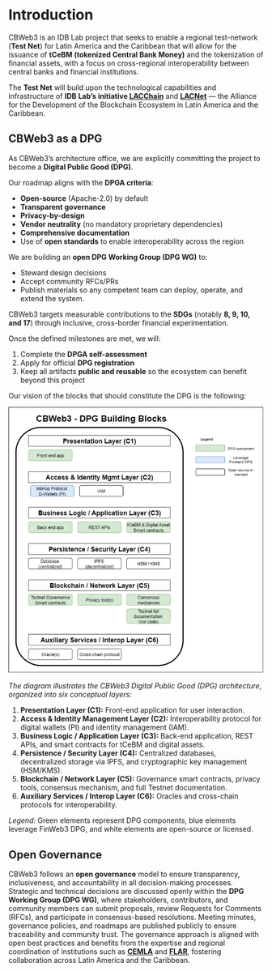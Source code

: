 # Introduction

CBWeb3 is an IDB Lab project that seeks to enable a regional test-network (**Test Net**) for Latin America and the Caribbean that will allow for the issuance of **tCeBM (tokenized Central Bank Money)** and the tokenization of financial assets, with a focus on cross-regional interoperability between central banks and financial institutions. 

The **Test Net** will build upon the technological capabilities and infrastructure of **IDB Lab’s initiative [LACChain](https://lacchain.net)** and **[LACNet](https://lacnet.net)** — the Alliance for the Development of the Blockchain Ecosystem in Latin America and the Caribbean.

## CBWeb3 as a DPG

As CBWeb3’s architecture office, we are explicitly committing the project to become a **Digital Public Good (DPG)**. 

Our roadmap aligns with the **DPGA criteria**:  
- **Open-source** (Apache-2.0) by default  
- **Transparent governance**  
- **Privacy-by-design**  
- **Vendor neutrality** (no mandatory proprietary dependencies)  
- **Comprehensive documentation**  
- Use of **open standards** to enable interoperability across the region  

We are building an **open DPG Working Group (DPG WG)** to:  
- Steward design decisions  
- Accept community RFCs/PRs  
- Publish materials so any competent team can deploy, operate, and extend the system.  

CBWeb3 targets measurable contributions to the **SDGs** (notably **8, 9, 10, and 17**) through inclusive, cross-border financial experimentation.

Once the defined milestones are met, we will:  
1. Complete the **DPGA self-assessment**  
2. Apply for official **DPG registration**  
3. Keep all artifacts **public and reusable** so the ecosystem can benefit beyond this project

Our vision of the blocks that should constitute the DPG is the following:

![CBWeb3 Building Blocks](docs/images/CBWeb3_DPG_Building_blocks.png)

*The diagram illustrates the CBWeb3 Digital Public Good (DPG) architecture, organized into six conceptual layers:*

1. **Presentation Layer (C1):** Front-end application for user interaction.  
2. **Access & Identity Management Layer (C2):** Interoperability protocol for digital wallets (PI) and identity management (IAM).  
3. **Business Logic / Application Layer (C3):** Back-end application, REST APIs, and smart contracts for tCeBM and digital assets.  
4. **Persistence / Security Layer (C4):** Centralized databases, decentralized storage via IPFS, and cryptographic key management (HSM/KMS).  
5. **Blockchain / Network Layer (C5):** Governance smart contracts, privacy tools, consensus mechanism, and full Testnet documentation.  
6. **Auxiliary Services / Interop Layer (C6):** Oracles and cross-chain protocols for interoperability.  

*Legend:* Green elements represent DPG components, blue elements leverage FinWeb3 DPG, and white elements are open-source or licensed.

## Open Governance

CBWeb3 follows an **open governance** model to ensure transparency, inclusiveness, and accountability in all decision-making processes. Strategic and technical decisions are discussed openly within the **DPG Working Group (DPG WG)**, where stakeholders, contributors, and community members can submit proposals, review Requests for Comments (RFCs), and participate in consensus-based resolutions. Meeting minutes, governance policies, and roadmaps are published publicly to ensure traceability and community trust. The governance approach is aligned with open best practices and benefits from the expertise and regional coordination of institutions such as **[CEMLA](https://www.cemla.org)** and **[FLAR](https://www.flar.net)**, fostering collaboration across Latin America and the Caribbean.
